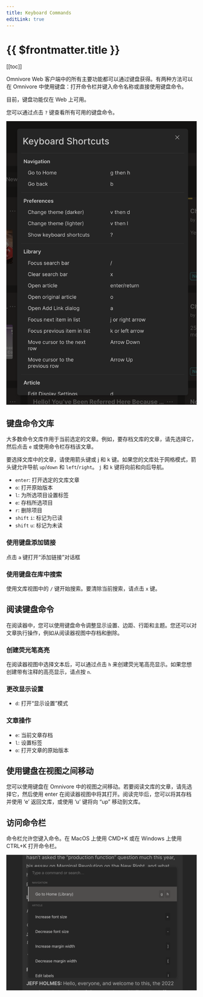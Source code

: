 ```yaml
---
title: Keyboard Commands
editLink: true
---
```


# {{ $frontmatter.title }}

[[toc]]

Omnivore Web 客户端中的所有主要功能都可以通过键盘获得。有两种方法可以在 Omnivore 中使用键盘：打开命令栏并键入命令名称或直接使用键盘命令。

目前，键盘功能仅在 Web 上可用。

您可以通过点击 `?` 键查看所有可用的键盘命令。

![List of keyboard commands](../../using/images/web-keyboard-commands.png)

## 键盘命令文库

大多数命令文库作用于当前选定的文章。例如，要存档文库的文章，请先选择它，然后点击 `e` 或使用命令栏存档该文章。

要选择文库中的文章，请使用箭头键或 j 和 k 键。如果您的文库处于网格模式，箭头键允许导航 `up`/`down` 和 `left`/`right`。 `j` 和 `k` 键将向前和向后导航。

- `enter`: 打开选定的文库文章
- `o`: 打开原始版本
- `l`: 为所选项目设置标签
- `e`: 存档所选项目
- `r`: 删除项目
- `shift` `i`: 标记为已读
- `shift` `u`: 标记为未读

### 使用键盘添加链接

点击 `a` 键打开“添加链接”对话框

### 使用键盘在库中搜索

使用文库视图中的 `/` 键开始搜索。要清除当前搜索，请点击 `x` 键。

## 阅读键盘命令

在阅读器中，您可以使用键盘命令调整显示设置、边距、行距和主题。您还可以对文章执行操作，例如从阅读器视图中存档和删除。

### 创建荧光笔高亮

在阅读器视图中选择文本后，可以通过点击 `h` 来创建荧光笔高亮显示。如果您想创建带有注释的高亮显示，请点按 `n`.

### 更改显示设置

- `d`: 打开“显示设置”模式

### 文章操作

- `e`: 当前文章存档
- `l`: 设置标签
- `o`: 打开文章的原始版本

## 使用键盘在视图之间移动

您可以使用键盘在 Omnivore 中的视图之间移动。若要阅读文库的文章，请先选择它，然后使用 enter 在阅读器视图中将其打开。阅读完毕后，您可以将其存档并使用 ‘e’ 返回文库，或使用 ‘u’ 键将向 “up” 移动到文库。

## 访问命令栏

命令栏允许您键入命令。在 MacOS 上使用 CMD+K 或在 Windows 上使用 CTRL+K 打开命令栏。

![Command Bar](../../using/images/web-command-bar.png)
